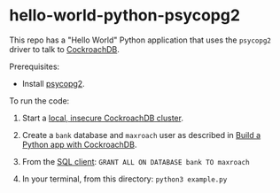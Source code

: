 # hello-world-python-psycopg2

This repo has a "Hello World" Python application that uses the `psycopg2` driver to talk to [CockroachDB](https://www.cockroachlabs.com/docs/stable/).

Prerequisites:

- Install [psycopg2](https://www.psycopg.org/docs/).

To run the code:

1. Start a [local, insecure CockroachDB cluster](https://www.cockroachlabs.com/docs/stable/start-a-local-cluster.html).

2. Create a `bank` database and `maxroach` user as described in [Build a Python app with CockroachDB](https://www.cockroachlabs.com/docs/stable/build-a-python-app-with-cockroachdb.html#insecure).

3. From the [SQL client](https://www.cockroachlabs.com/docs/stable/cockroach-sql.html): `GRANT ALL ON DATABASE bank TO maxroach`

4. In your terminal, from this directory: `python3 example.py`
